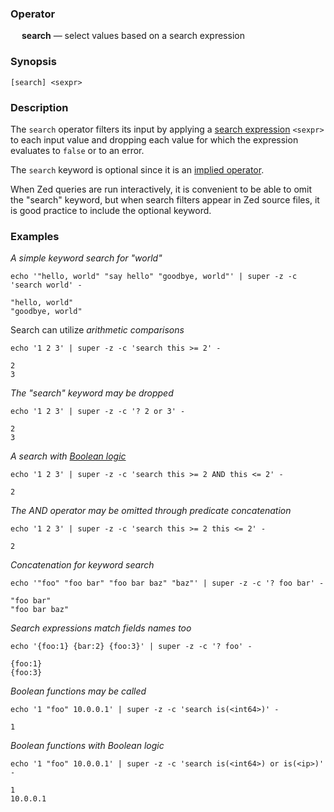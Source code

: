 ### Operator

&emsp; **search** &mdash; select values based on a search expression

### Synopsis
```
[search] <sexpr>
```
### Description

The `search` operator filters its input by applying a [search expression](../search-expressions.md) `<sexpr>`
to each input value and dropping each value for which the expression evaluates
to `false` or to an error.

The `search` keyword is optional since it is an
[implied operator](../pipeline-model.md#implied-operators).

When Zed queries are run interactively, it is convenient to be able to omit
the "search" keyword, but when search filters appear in Zed source files,
it is good practice to include the optional keyword.

### Examples

_A simple keyword search for "world"_
```mdtest-command
echo '"hello, world" "say hello" "goodbye, world"' | super -z -c 'search world' -
```

```mdtest-output
"hello, world"
"goodbye, world"
```
Search can utilize _arithmetic comparisons_
```mdtest-command
echo '1 2 3' | super -z -c 'search this >= 2' -
```

```mdtest-output
2
3
```
_The "search" keyword may be dropped_
```mdtest-command
echo '1 2 3' | super -z -c '? 2 or 3' -
```

```mdtest-output
2
3
```
_A search with [Boolean logic](../search-expressions.md#boolean-logic)_
```mdtest-command
echo '1 2 3' | super -z -c 'search this >= 2 AND this <= 2' -
```

```mdtest-output
2
```
_The AND operator may be omitted through predicate concatenation_
```mdtest-command
echo '1 2 3' | super -z -c 'search this >= 2 this <= 2' -
```

```mdtest-output
2
```
_Concatenation for keyword search_
```mdtest-command
echo '"foo" "foo bar" "foo bar baz" "baz"' | super -z -c '? foo bar' -
```

```mdtest-output
"foo bar"
"foo bar baz"
```
_Search expressions match fields names too_
```mdtest-command
echo '{foo:1} {bar:2} {foo:3}' | super -z -c '? foo' -
```

```mdtest-output
{foo:1}
{foo:3}
```
_Boolean functions may be called_
```mdtest-command
echo '1 "foo" 10.0.0.1' | super -z -c 'search is(<int64>)' -
```

```mdtest-output
1
```
_Boolean functions with Boolean logic_
```mdtest-command
echo '1 "foo" 10.0.0.1' | super -z -c 'search is(<int64>) or is(<ip>)' -
```

```mdtest-output
1
10.0.0.1
```
